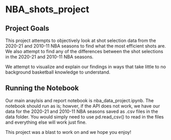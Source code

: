 # NBA_shots_project

## Project Goals
This project attempts to objectively look at shot selection data from the 2020-21 and 2010-11 NBA seasons to find what the most efficient shots are. We also attempt to find any of the differences between the shot selections in the 2020-21 and 2010-11 NBA seasons. 

We attempt to visualize and explain our findings in ways that take little to no background basketball knowledge to understand.

## Running the Notebook
Our main anaylsis and report notebook is nba_data_project.ipynb. The notebook should run as is; howver, if the API does not work, we have our data for the 2020-21 and 2010-11 NBA seasons saved as .csv files in the data folder. You would simply need to use pd.read_csv() to read in the files and everything else will work just fine.

This project was a blast to work on and we hope you enjoy!